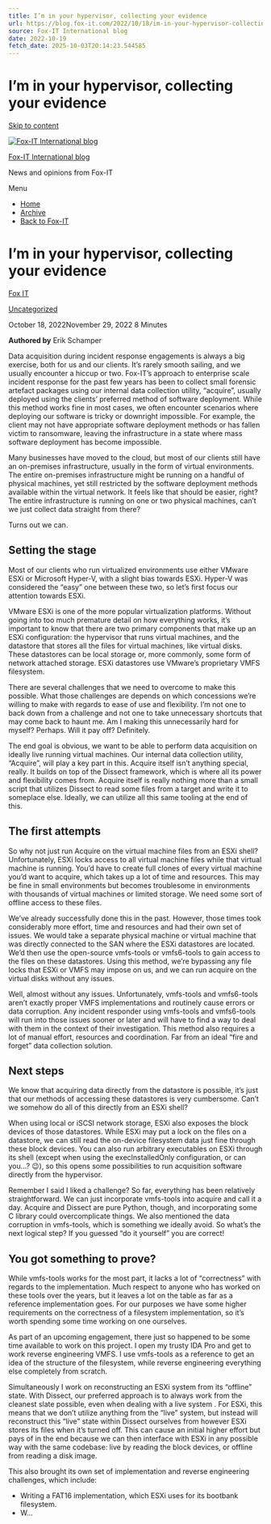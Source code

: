 ```yaml
---
title: I’m in your hypervisor, collecting your evidence
url: https://blog.fox-it.com/2022/10/18/im-in-your-hypervisor-collecting-your-evidence/
source: Fox-IT International blog
date: 2022-10-19
fetch_date: 2025-10-03T20:14:23.544585
---
```


# I’m in your hypervisor, collecting your evidence

[Skip to content](#content)

[![Fox-IT International blog](https://i0.wp.com/blog.fox-it.com/wp-content/uploads/2025/06/Fox-logo-for-wordpress-blog-2.png?fit=180%2C49&ssl=1)](https://blog.fox-it.com/)

[Fox-IT International blog](https://blog.fox-it.com/)

News and opinions from Fox-IT

Menu

* [Home](http://blog.fox-it.com/)
* [Archive](https://blog.fox-it.com/archive/)
* [Back to Fox-IT](http://www.fox-it.com)

# I’m in your hypervisor, collecting your evidence

[Fox IT](https://blog.fox-it.com/author/marketingfoxit/ "Posts by Fox IT")

[Uncategorized](https://blog.fox-it.com/category/uncategorized/)

October 18, 2022November 29, 2022
8 Minutes

**Authored by** Erik Schamper

Data acquisition during incident response engagements is always a big exercise, both for us and our clients. It’s rarely smooth sailing, and we usually encounter a hiccup or two. Fox-IT’s approach to enterprise scale incident response for the past few years has been to collect small forensic artefact packages using our internal data collection utility, “acquire”, usually deployed using the clients’ preferred method of software deployment. While this method works fine in most cases, we often encounter scenarios where deploying our software is tricky or downright impossible. For example, the client may not have appropriate software deployment methods or has fallen victim to ransomware, leaving the infrastructure in a state where mass software deployment has become impossible.

Many businesses have moved to the cloud, but most of our clients still have an on-premises infrastructure, usually in the form of virtual environments. The entire on-premises infrastructure might be running on a handful of physical machines, yet still restricted by the software deployment methods available within the virtual network. It feels like that should be easier, right? The entire infrastructure is running on one or two physical machines, can’t we just collect data straight from there?

Turns out we can.

## Setting the stage

Most of our clients who run virtualized environments use either VMware ESXi or Microsoft Hyper-V, with a slight bias towards ESXi. Hyper-V was considered the “easy” one between these two, so let’s first focus our attention towards ESXi.

VMware ESXi is one of the more popular virtualization platforms. Without going into too much premature detail on how everything works, it’s important to know that there are two primary components that make up an ESXi configuration: the hypervisor that runs virtual machines, and the datastore that stores all the files for virtual machines, like virtual disks. These datastores can be local storage or, more commonly, some form of network attached storage. ESXi datastores use VMware’s proprietary VMFS filesystem.

There are several challenges that we need to overcome to make this possible. What those challenges are depends on which concessions we’re willing to make with regards to ease of use and flexibility. I’m not one to back down from a challenge and not one to take unnecessary shortcuts that may come back to haunt me. Am I making this unnecessarily hard for myself? Perhaps. Will it pay off? Definitely.

The end goal is obvious, we want to be able to perform data acquisition on ideally live running virtual machines. Our internal data collection utility, “Acquire”, will play a key part in this. Acquire itself isn’t anything special, really. It builds on top of the Dissect framework, which is where all its power and flexibility comes from. Acquire itself is really nothing more than a small script that utilizes Dissect to read some files from a target and write it to someplace else. Ideally, we can utilize all this same tooling at the end of this.

## The first attempts

So why not just run Acquire on the virtual machine files from an ESXi shell? Unfortunately, ESXi locks access to all virtual machine files while that virtual machine is running. You’d have to create full clones of every virtual machine you’d want to acquire, which takes up a lot of time and resources. This may be fine in small environments but becomes troublesome in environments with thousands of virtual machines or limited storage. We need some sort of offline access to these files.

We’ve already successfully done this in the past. However, those times took considerably more effort, time and resources and had their own set of issues. We would take a separate physical machine or virtual machine that was directly connected to the SAN where the ESXi datastores are located. We’d then use the open-source vmfs-tools or vmfs6-tools to gain access to the files on these datastores. Using this method, we’re bypassing any file locks that ESXi or VMFS may impose on us, and we can run acquire on the virtual disks without any issues.

Well, almost without any issues. Unfortunately, vmfs-tools and vmfs6-tools aren’t exactly proper VMFS implementations and routinely cause errors or data corruption. Any incident responder using vmfs-tools and vmfs6-tools will run into those issues sooner or later and will have to find a way to deal with them in the context of their investigation. This method also requires a lot of manual effort, resources and coordination. Far from an ideal “fire and forget” data collection solution.

## Next steps

We know that acquiring data directly from the datastore is possible, it’s just that our methods of accessing these datastores is very cumbersome. Can’t we somehow do all of this directly from an ESXi shell?

When using local or iSCSI network storage, ESXi also exposes the block devices of those datastores. While ESXi may put a lock on the files on a datastore, we can still read the on-device filesystem data just fine through these block devices. You can also run arbitrary executables on ESXi through its shell (except when using the execInstalledOnly configuration, or can you…? 😉), so this opens some possibilities to run acquisition software directly from the hypervisor.

Remember I said I liked a challenge? So far, everything has been relatively straightforward. We can just incorporate vmfs-tools into acquire and call it a day. Acquire and Dissect are pure Python, though, and incorporating some C library could overcomplicate things. We also mentioned the data corruption in vmfs-tools, which is something we ideally avoid. So what’s the next logical step? If you guessed “do it yourself” you are correct!

## You got something to prove?

While vmfs-tools works for the most part, it lacks a lot of “correctness” with regards to the implementation. Much respect to anyone who has worked on these tools over the years, but it leaves a lot on the table as far as a reference implementation goes. For our purposes we have some higher requirements on the correctness of a filesystem implementation, so it’s worth spending some time working on one ourselves.

As part of an upcoming engagement, there just so happened to be some time available to work on this project. I open my trusty IDA Pro and get to work reverse engineering VMFS. I use vmfs-tools as a reference to get an idea of the structure of the filesystem, while reverse engineering everything else completely from scratch.

Simultaneously I work on reconstructing an ESXi system from its “offline” state. With Dissect, our preferred approach is to always work from the cleanest slate possible, even when dealing with a live system . For ESXi, this means that we don’t utilize anything from the “live” system, but instead will reconstruct this “live” state within Dissect ourselves from however ESXi stores its files when it’s turned off. This can cause an initial higher effort but pays of in the end because we can then interface with ESXi in any possible way with the same codebase: live by reading the block devices, or offline from reading a disk image.

This also brought its own set of implementation and reverse engineering challenges, which include:

* Writing a FAT16 implementation, which ESXi uses for its bootbank filesystem.
* W...